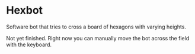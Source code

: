 Hexbot
======

Software bot that tries to cross a board of hexagons with varying heights.

Not yet finished.  Right now you can manually move the bot across the field with the keyboard.
